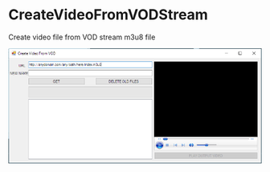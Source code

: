 # CreateVideoFromVODStream
Create video file from VOD stream m3u8 file

![Get your video from VOD stream](https://raw.githubusercontent.com/mertaydin/CreateVideoFromVODStream/master/_createMp4FromVOD.PNG)

